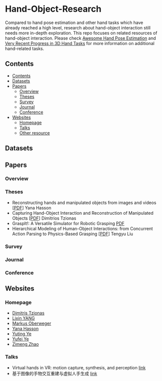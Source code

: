 # Hand-Object-Research

Compared to hand pose estimation and other hand tasks which have already reached a high level, research about hand-object interaction still needs more in-depth exploration. This repo focuses on related resources of hand-object interaction. Please check [Awesome Hand Pose Estimation](https://github.com/xinghaochen/awesome-hand-pose-estimation) and [Very Recent Progress in 3D Hand Tasks](https://github.com/SeanChenxy/Hand3DResearch#hand-object-interaction) for more information on additional hand-related tasks.

## Contents

  - [Contents](#contents)
  - [Datasets](#datasets)
  - [Papers](#papers)
    - [Overview](#overview)
    - [Theses](#theses)
    - [Survey](#survey)
    - [Journal](#journal)
    - [Conference](#conference)
  - [Websites](#websites)
    - [Homepage](#homepages)
    - [Talks](#talks)
    - [Other resource](#other-resource)
    
 ## Datasets
 
 
 ## Papers
 ### Overview
 ### Theses
 + Reconstructing hands and manipulated objects from images and videos
   [[PDF](https://hal.science/tel-03616841/file/thesis_yana_hasson.pdf)]
   Yana Hasson
 + Capturing Hand-Object Interaction and Reconstruction of Manipulated Objects
   [[PDF](https://ps.is.mpg.de/uploads_file/attachment/attachment/340/Thesis_FINAL_online.pdf)]
   Dimitrios Tzionas
 + GraspIt!: A Versatile Simulator for Robotic Grasping
   [PDF]()
 + Hierarchical Modeling of Human-Object Interactions: from Concurrent Action Parsing to Physics-Based Grasping
   [[PDF](https://scholar.google.com/scholar?q=Hierarchical+Modeling+of+Human-Object+Interactions:+from+Concurrent+Action+Parsing+to+Physics-Based+Grasping&hl=zh-CN&as_sdt=0&as_vis=1&oi=scholart)]
   Tengyu Liu
 ### Survey
 
 ### Journal
 ### Conference
 
 ## Websites
 ### Homepage
 + [Dimitris Tzionas](https://ps.is.mpg.de/person/dtzionas)
 + [Lixin YANG](https://lixiny.github.io/)
 + [Markus Oberweger](https://moberweger.github.io/index)
 + [Yana Hasson](https://hassony2.github.io/)
 + [Yuting Ye](http://yutingye.info/Research.html)
 + [Yufei Ye](https://judyye.github.io/)
 + [Zimeng Zhao](https://tneitap.gitee.io/)

### Talks
+ Virtual hands in VR: motion capture, synthesis, and perception [link](https://dl.acm.org/doi/abs/10.1145/3388769.3407494)
+ 基于图像的手物交互重建与虚拟人手生成 [link](https://apposcmf8kb5033.pc.xiaoe-tech.com/detail/l_62b959b9e4b0eca59c0ec26c/4?fromH5=true)
